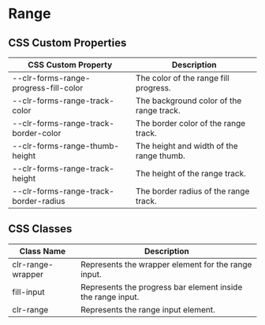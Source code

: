 # Range

## CSS Custom Properties

| CSS Custom Property                   | Description                              |
| ------------------------------------- | ---------------------------------------- |
| --clr-forms-range-progress-fill-color | The color of the range fill progress.    |
| --clr-forms-range-track-color         | The background color of the range track. |
| --clr-forms-range-track-border-color  | The border color of the range track.     |
| --clr-forms-range-thumb-height        | The height and width of the range thumb. |
| --clr-forms-range-track-height        | The height of the range track.           |
| --clr-forms-range-track-border-radius | The border radius of the range track.    |

## CSS Classes

| Class Name        | Description                                                 |
| ----------------- | ----------------------------------------------------------- |
| clr-range-wrapper | Represents the wrapper element for the range input.         |
| fill-input        | Represents the progress bar element inside the range input. |
| clr-range         | Represents the range input element.                         |
